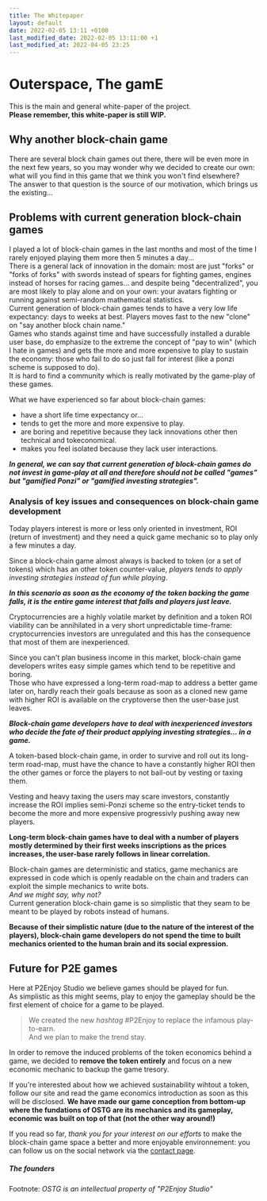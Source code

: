 ```yaml
---
title: The Whitepaper
layout: default
date: 2022-02-05 13:11 +0100
last_modified_date: 2022-02-05 13:11:00 +1
last_modified_at: 2022-04-05 23:25
---
```


# Outerspace, The gamE

This is the main and general white-paper of the project.   
**Please remember, this white-paper is still WIP.**

## Why another block-chain game
There are several block chain games out there, there will be even more in the next few years, so you may wonder why we decided to create our own: what will you find in this game that we think you won't find elsewhere?   
The answer to that question is the source of our motivation, which brings us the existing...   

## Problems with current generation block-chain games
I played a lot of block-chain games in the last months and most of the time I rarely enjoyed playing them more then 5 minutes a day...   
There is a general lack of innovation in the domain: most are just "forks" or "forks of forks" with swords instead of spears for fighting games, engines instead of horses for racing games... and despite being "decentralized", you are most likely to play alone and on your own: your avatars fighting or running against semi-random mathematical statistics.   
Current generation of block-chain games tends to have a very low life expectancy: days to weeks at best. Players moves fast to the new "clone" on "say another block chain name."   
Games who stands against time and have successfully installed a durable user base, do emphasize to the extreme the concept of "pay to win" (which I hate in games) and gets the more and more expensive to play to sustain the economy: those who fail to do so just fall for interest (like a ponzi scheme is supposed to do).   
It is hard to find a community which is really motivated by the game-play of these games.   
  
  
What we have experienced so far about block-chain games: 
 - have a short life time expectancy or... 
 - tends to get the more and more expensive to play.
 - are boring and repetitive because they lack innovations other then technical and tokeconomical.
 - makes you feel isolated because they lack user interactions.
  
***In general, we can say that current generation of block-chain games do not invest in game-play at all and therefore should not be called "games" but "gamified Ponzi" or "gamified investing strategies".***   
  
### Analysis of key issues and consequences on block-chain game development

Today players interest is more or less only oriented in investment, ROI (return of investment) and they need a quick game mechanic so to play only a few minutes a day.   
  
Since a block-chain game almost always is backed to token (or a set of tokens) which has an other token counter-value, *players tends to apply investing strategies instead of fun while playing*. 
  
***In this scenario as soon as the economy of the token backing the game falls, it is the entire game interest that falls and players just leave.***   
  
  
Cryptocurrencies are a highly volatile market by definition and a token ROI viability can be annihilated in a very short unpredictable time-frame: cryptocurrencies investors are unregulated and this has the consequence that most of them are inexperienced.   
  
Since you can't plan business income in this market, block-chain game developers writes easy simple games which tend to be repetitive and boring.   
Those who have expressed a long-term road-map to address a better game later on, hardly reach their goals because as soon as a cloned new game with higher ROI is available on the cryptoverse then the user-base just leaves.   
  
***Block-chain game developers have to deal with inexperienced investors who decide the fate of their product applying investing strategies... in a game.*** 
  
  
A token-based block-chain game, in order to survive and roll out its long-term road-map, must have the chance to have a constantly higher ROI then the other games or force the players to not bail-out by vesting or taxing them.   
  
Vesting and heavy taxing the users may scare investors, constantly increase the ROI implies semi-Ponzi scheme so the entry-ticket tends to become the more and more expensive progressivly pushing away new players.   
  
**Long-term block-chain games have to deal with a number of players mostly determined by their first weeks inscriptions as the prices increases, the user-base rarely follows in linear correlation.**   
  
  
Block-chain games are deterministic and statics, game mechanics are expressed in code which is openly readable on the chain and traders can exploit the simple mechanics to write bots.   
*And we might say, why not?*   
Current generation block-chain game is so simplistic that they seam to be meant to be played by robots instead of humans.   
  
**Because of their simplistic nature (due to the nature of the interest of the players), block-chain game developers do not spend the time to built mechanics oriented to the human brain and its social expression.** 
  
  

## Future for P2E games

Here at P2Enjoy Studio we believe games should be played for fun.  
As simplistic as this might seems, play to enjoy the gameplay should be the first element of choice for a game to be played.  

> We created the new _hashtag_ #P2Enjoy to replace the infamous play-to-earn.  
> And we plan to make the trend stay.
  
In order to remove the induced problems of the token economics behind a game, we decided to **remove the token entirely** and focus on a new economic mechanic to backup the game tresory.  
  

If you're interested about how we achieved sustainability wihtout a token, follow our site and read the game economics introduction as soon as this will be disclosed.
**We have made our game conception from bottom-up where the fundations of OSTG are its mechanics and its gameplay, economic was built on top of that (not the other way around!)**  

If you read so far, *thank you for your interest on our efforts* to make the block-chain game space a better and more enjoyable environnement: you can follow us on the social network via the [contact page](/contact).  

##### The founders

Footnote: _OSTG is an intellectual property of "P2Enjoy Studio"_
